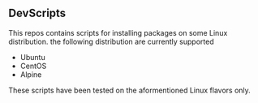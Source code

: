## DevScripts

This repos contains scripts for installing packages on some Linux distribution.
the following distribution are currently supported
- Ubuntu
- CentOS
- Alpine

These scripts have been tested on the aformentioned Linux flavors only.
